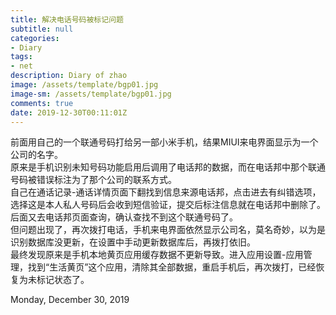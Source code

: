 ```yaml
---
title: 解决电话号码被标记问题
subtitle: null
categories:
- Diary
tags:
- net
description: Diary of zhao
image: /assets/template/bgp01.jpg
image-sm: /assets/template/bgp01.jpg
comments: true
date: 2019-12-30T00:11:01Z
---
```


前面用自己的一个联通号码打给另一部小米手机，结果MIUI来电界面显示为一个公司的名字。    
原来是手机识别未知号码功能启用后调用了电话邦的数据，而在电话邦中那个联通号码被错误标注为了那个公司的联系方式。   
自己在通话记录-通话详情页面下翻找到信息来源电话邦，点击进去有纠错选项，选择这是本人私人号码后会收到短信验证，提交后标注信息就在电话邦中删除了。   
后面又去电话邦页面查询，确认查找不到这个联通号码了。   
但问题出现了，再次拨打电话，手机来电界面依然显示公司名，莫名奇妙，以为是识别数据库没更新，在设置中手动更新数据库后，再拨打依旧。   
最终发现原来是手机本地黄页应用缓存数据不更新导致。进入应用设置-应用管理，找到“生活黄页”这个应用，清除其全部数据，重启手机后，再次拨打，已经恢复为未标记状态了。   

Monday, December 30, 2019 
